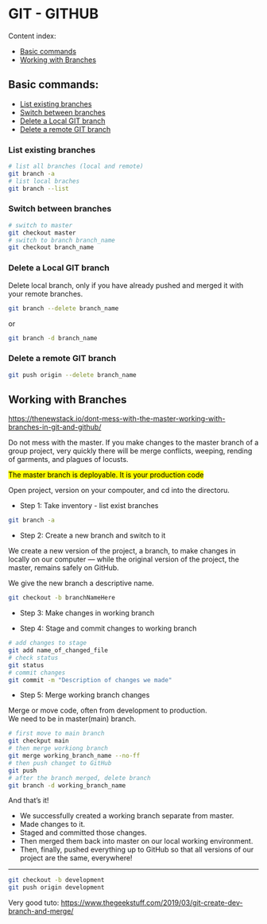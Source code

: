 # GIT - GITHUB

Content index:
* [Basic commands](#basic-commands)
* [Working with Branches](#working-with-branches)

## Basic commands:
* [List existing branches](#list-existing-branches)
* [Switch between branches](#switch-between-branches)
* [Delete a Local GIT branch](#delete-a-local-git-branch)
* [Delete a remote GIT branch](#delete-a-remote-git-branch)

### List existing branches

```bash
# list all branches (local and remote)
git branch -a
# list local braches
git branch --list
```

### Switch between branches

```bash
# switch to master
git checkout master
# switch to branch branch_name
git checkout branch_name
```

### Delete a Local GIT branch

Delete local branch, only if you have already pushed and merged it with your remote branches.

```bash
git branch --delete branch_name
```

or

```bash
git branch -d branch_name
```

### Delete a remote GIT branch

```bash
git push origin --delete branch_name
```

## Working with Branches
<https://thenewstack.io/dont-mess-with-the-master-working-with-branches-in-git-and-github/>

Do not mess with the master. If you make changes to the master branch of a group project, very quickly there will be merge conflicts, weeping, rending of garments, and plagues of locusts.  

<mark>The master branch is deployable. It is your production code</mark>  

Open project, version on your compouter, and cd into the directoru.

* Step 1: Take inventory - list exist branches

```bash
git branch -a

```

* Step 2: Create a new branch and switch to it

We create a new version of the project, a branch, to make changes in locally on our computer — while the original version of the project, the master, remains safely on GitHub.  

We give the new branch a descriptive name.  

```bash
git checkout -b branchNameHere
```

* Step 3: Make changes in working branch 

* Step 4: Stage and commit changes to working branch 

```bash
# add changes to stage
git add name_of_changed_file
# check status
git status 
# commit changes
git commit -m "Description of changes we made"
```

* Step 5: Merge working branch changes

Merge or move code, often from development to production.  
We need to be in master(main) branch.  

```bash
# first move to main branch
git checkput main
# then merge workiong branch
git merge working_branch_name --no-ff
# then push changet to GitHub
git push
# after the branch merged, delete branch
git branch -d working_branch_name
```

And that’s it! 

* We successfully created a working branch separate from master. 
* Made changes to it. 
* Staged and committed those changes. 
* Then merged them back into master on our local working environment. 
* Then, finally, pushed everything up to GitHub so that all versions of our project are the same, everywhere!

-------------------------------------------------------------------------------

```bash
git checkout -b development
git push origin development
```

Very good tuto:
https://www.thegeekstuff.com/2019/03/git-create-dev-branch-and-merge/
